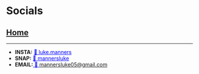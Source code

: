 
# Socials
## [Home](index)
---------------
- <strong>INSTA:</strong> <a href="https://www.instagram.com/luke.manners/" style="color:blue">📸 luke.manners</a><br>
- <strong>SNAP:</strong> <a href="https://www.snapchat.com/add/mannersluke"  style="color:blue">👻 mannersluke  </a><br>
- <strong>EMAIL:</strong><a href="mailto:mannersluke05@gmail.com" style="color:blue"> 📧 mannersluke05@gmail.com</a><br>
<link rel="icon" type="image/x-icon" href="flavicon.ico?">
